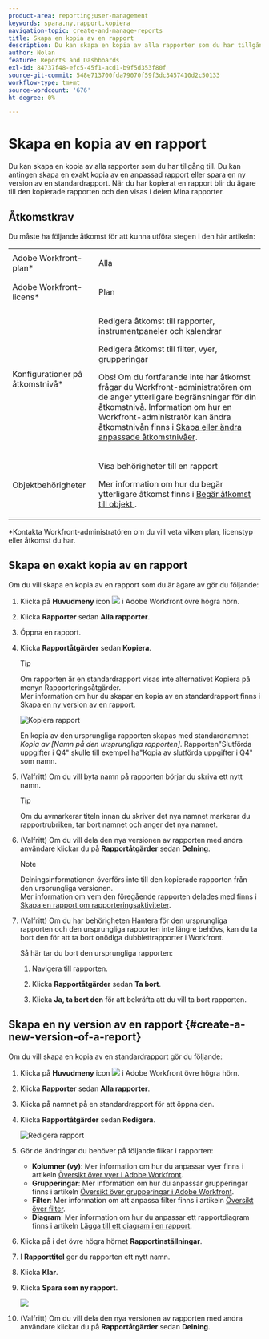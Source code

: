 ```yaml
---
product-area: reporting;user-management
keywords: spara,ny,rapport,kopiera
navigation-topic: create-and-manage-reports
title: Skapa en kopia av en rapport
description: Du kan skapa en kopia av alla rapporter som du har tillgång till. Du kan antingen skapa en exakt kopia av en anpassad rapport eller spara en ny version av en standardrapport. När du har kopierat en rapport blir du ägare till den kopierade rapporten och den visas i delen Mina rapporter.
author: Nolan
feature: Reports and Dashboards
exl-id: 84737f48-efc5-45f1-acd1-b9f5d353f80f
source-git-commit: 548e713700fda79070f59f3dc3457410d2c50133
workflow-type: tm+mt
source-wordcount: '676'
ht-degree: 0%

---
```


# Skapa en kopia av en rapport

Du kan skapa en kopia av alla rapporter som du har tillgång till. Du kan antingen skapa en exakt kopia av en anpassad rapport eller spara en ny version av en standardrapport. När du har kopierat en rapport blir du ägare till den kopierade rapporten och den visas i delen Mina rapporter.

## Åtkomstkrav

Du måste ha följande åtkomst för att kunna utföra stegen i den här artikeln:

<table style="table-layout:auto"> 
 <col> 
 <col> 
 <tbody> 
  <tr> 
   <td role="rowheader">Adobe Workfront-plan*</td> 
   <td> <p>Alla</p> </td> 
  </tr> 
  <tr> 
   <td role="rowheader">Adobe Workfront-licens*</td> 
   <td> <p>Plan </p> </td> 
  </tr> 
  <tr> 
   <td role="rowheader">Konfigurationer på åtkomstnivå*</td> 
   <td> <p>Redigera åtkomst till rapporter, instrumentpaneler och kalendrar</p> <p>Redigera åtkomst till filter, vyer, grupperingar</p> <p>Obs! Om du fortfarande inte har åtkomst frågar du Workfront-administratören om de anger ytterligare begränsningar för din åtkomstnivå. Information om hur en Workfront-administratör kan ändra åtkomstnivån finns i <a href="../../../administration-and-setup/add-users/configure-and-grant-access/create-modify-access-levels.md" class="MCXref xref">Skapa eller ändra anpassade åtkomstnivåer</a>.</p> </td> 
  </tr> 
  <tr> 
   <td role="rowheader">Objektbehörigheter</td> 
   <td> <p>Visa behörigheter till en rapport</p> <p>Mer information om hur du begär ytterligare åtkomst finns i <a href="../../../workfront-basics/grant-and-request-access-to-objects/request-access.md" class="MCXref xref">Begär åtkomst till objekt </a>.</p> </td> 
  </tr> 
 </tbody> 
</table>

&#42;Kontakta Workfront-administratören om du vill veta vilken plan, licenstyp eller åtkomst du har.

## Skapa en exakt kopia av en rapport

Om du vill skapa en kopia av en rapport som du är ägare av gör du följande:

1. Klicka på **Huvudmeny** icon ![](assets/main-menu-icon.png) i Adobe Workfront övre högra hörn.

1. Klicka **Rapporter** sedan **Alla rapporter**.
1. Öppna en rapport.
1. Klicka **Rapportåtgärder** sedan **Kopiera**.

   >[!TIP]
   >
   >Om rapporten är en standardrapport visas inte alternativet Kopiera på menyn Rapporteringsåtgärder.\
   >Mer information om hur du skapar en kopia av en standardrapport finns i [Skapa en ny version av en rapport](#create-a-new-version-of-a-report).

   ![Kopiera rapport](assets/nwe-fulllistofreportactions-2022.png)

   En kopia av den ursprungliga rapporten skapas med standardnamnet *Kopia av [Namn på den ursprungliga rapporten]*. Rapporten&quot;Slutförda uppgifter i Q4&quot; skulle till exempel ha&quot;Kopia av slutförda uppgifter i Q4&quot; som namn.

1. (Valfritt) Om du vill byta namn på rapporten börjar du skriva ett nytt namn.

   >[!TIP]
   >
   >Om du avmarkerar titeln innan du skriver det nya namnet markerar du rapportrubriken, tar bort namnet och anger det nya namnet.

1. (Valfritt) Om du vill dela den nya versionen av rapporten med andra användare klickar du på **Rapportåtgärder** sedan **Delning**.

   >[!NOTE]
   >
   >Delningsinformationen överförs inte till den kopierade rapporten från den ursprungliga versionen.\
   >Mer information om vem den föregående rapporten delades med finns i [Skapa en rapport om rapporteringsaktiviteter](../../../reports-and-dashboards/reports/report-usage/create-report-reporting-activities.md#identify).

1. (Valfritt) Om du har behörigheten Hantera för den ursprungliga rapporten och den ursprungliga rapporten inte längre behövs, kan du ta bort den för att ta bort onödiga dubblettrapporter i Workfront.

   Så här tar du bort den ursprungliga rapporten:

   1. Navigera till rapporten.
   1. Klicka **Rapportåtgärder** sedan **Ta bort**.

   1. Klicka **Ja, ta bort den** för att bekräfta att du vill ta bort rapporten.

## Skapa en ny version av en rapport {#create-a-new-version-of-a-report}

Om du vill skapa en kopia av en standardrapport gör du följande:

1. Klicka på **Huvudmeny** icon ![](assets/main-menu-icon.png) i Adobe Workfront övre högra hörn.

1. Klicka **Rapporter** sedan **Alla rapporter**.
1. Klicka på namnet på en standardrapport för att öppna den.
1. Klicka **Rapportåtgärder** sedan **Redigera**.

   ![Redigera rapport](assets/nwe-reportactionsfordefaultreport-2022.png)

1. Gör de ändringar du behöver på följande flikar i rapporten:

   * **Kolumner (vy)**: Mer information om hur du anpassar vyer finns i artikeln [Översikt över vyer i Adobe Workfront](../../../reports-and-dashboards/reports/reporting-elements/views-overview.md).
   * **Grupperingar**: Mer information om hur du anpassar grupperingar finns i artikeln [Översikt över grupperingar i Adobe Workfront](../../../reports-and-dashboards/reports/reporting-elements/groupings-overview.md).
   * **Filter**: Mer information om att anpassa filter finns i artikeln [Översikt över filter](../../../reports-and-dashboards/reports/reporting-elements/filters-overview.md).
   * **Diagram**: Mer information om hur du anpassar ett rapportdiagram finns i artikeln [Lägga till ett diagram i en rapport](../../../reports-and-dashboards/reports/creating-and-managing-reports/add-chart-report.md).

1. Klicka på i det övre högra hörnet **Rapportinställningar**.
1. I **Rapporttitel** ger du rapporten ett nytt namn.
1. Klicka **Klar**.
1. Klicka **Spara som ny rapport**.

   ![](assets/nwe-save-as-new-report-350x220.png)

1. (Valfritt) Om du vill dela den nya versionen av rapporten med andra användare klickar du på **Rapportåtgärder** sedan **Delning**.
